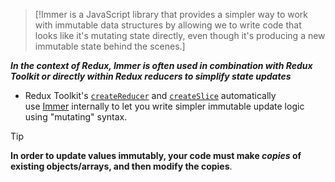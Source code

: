 >[!Immer is a JavaScript library that provides a simpler way to work with immutable data structures by allowing we to write code that looks like it's mutating state directly, even though it's producing a new immutable state behind the scenes.]
>  
***In the context of Redux, Immer is often used in combination with Redux Toolkit or directly within Redux reducers to simplify state updates***

- Redux Toolkit's [`createReducer`](https://redux-toolkit.js.org/api/createReducer) and [`createSlice`](https://redux-toolkit.js.org/api/createSlice) automatically use [Immer](https://immerjs.github.io/immer/) internally to let you write simpler immutable update logic using "mutating" syntax.

>[!tip]
>**In order to update values immutably, your code must make _copies_ of existing objects/arrays, and then modify the copies**.